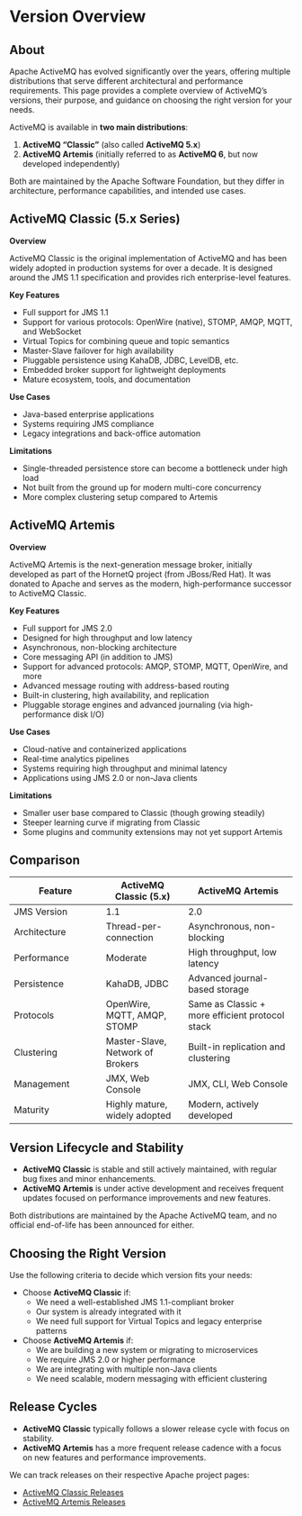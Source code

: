 # Version Overview

## About

Apache ActiveMQ has evolved significantly over the years, offering multiple distributions that serve different architectural and performance requirements. This page provides a complete overview of ActiveMQ’s versions, their purpose, and guidance on choosing the right version for your needs.

ActiveMQ is available in **two main distributions**:

1. **ActiveMQ “Classic”** (also called **ActiveMQ 5.x**)
2. **ActiveMQ Artemis** (initially referred to as **ActiveMQ 6**, but now developed independently)

Both are maintained by the Apache Software Foundation, but they differ in architecture, performance capabilities, and intended use cases.

## ActiveMQ Classic (5.x Series)

**Overview**

ActiveMQ Classic is the original implementation of ActiveMQ and has been widely adopted in production systems for over a decade. It is designed around the JMS 1.1 specification and provides rich enterprise-level features.

**Key Features**

* Full support for JMS 1.1
* Support for various protocols: OpenWire (native), STOMP, AMQP, MQTT, and WebSocket
* Virtual Topics for combining queue and topic semantics
* Master-Slave failover for high availability
* Pluggable persistence using KahaDB, JDBC, LevelDB, etc.
* Embedded broker support for lightweight deployments
* Mature ecosystem, tools, and documentation

**Use Cases**

* Java-based enterprise applications
* Systems requiring JMS compliance
* Legacy integrations and back-office automation

**Limitations**

* Single-threaded persistence store can become a bottleneck under high load
* Not built from the ground up for modern multi-core concurrency
* More complex clustering setup compared to Artemis

## ActiveMQ Artemis

**Overview**

ActiveMQ Artemis is the next-generation message broker, initially developed as part of the HornetQ project (from JBoss/Red Hat). It was donated to Apache and serves as the modern, high-performance successor to ActiveMQ Classic.

**Key Features**

* Full support for JMS 2.0
* Designed for high throughput and low latency
* Asynchronous, non-blocking architecture
* Core messaging API (in addition to JMS)
* Support for advanced protocols: AMQP, STOMP, MQTT, OpenWire, and more
* Advanced message routing with address-based routing
* Built-in clustering, high availability, and replication
* Pluggable storage engines and advanced journaling (via high-performance disk I/O)

**Use Cases**

* Cloud-native and containerized applications
* Real-time analytics pipelines
* Systems requiring high throughput and minimal latency
* Applications using JMS 2.0 or non-Java clients

**Limitations**

* Smaller user base compared to Classic (though growing steadily)
* Steeper learning curve if migrating from Classic
* Some plugins and community extensions may not yet support Artemis

## Comparison

<table><thead><tr><th width="147.83203125">Feature</th><th>ActiveMQ Classic (5.x)</th><th>ActiveMQ Artemis</th></tr></thead><tbody><tr><td>JMS Version</td><td>1.1</td><td>2.0</td></tr><tr><td>Architecture</td><td>Thread-per-connection</td><td>Asynchronous, non-blocking</td></tr><tr><td>Performance</td><td>Moderate</td><td>High throughput, low latency</td></tr><tr><td>Persistence</td><td>KahaDB, JDBC</td><td>Advanced journal-based storage</td></tr><tr><td>Protocols</td><td>OpenWire, MQTT, AMQP, STOMP</td><td>Same as Classic + more efficient protocol stack</td></tr><tr><td>Clustering</td><td>Master-Slave, Network of Brokers</td><td>Built-in replication and clustering</td></tr><tr><td>Management</td><td>JMX, Web Console</td><td>JMX, CLI, Web Console</td></tr><tr><td>Maturity</td><td>Highly mature, widely adopted</td><td>Modern, actively developed</td></tr></tbody></table>

## Version Lifecycle and Stability

* **ActiveMQ Classic** is stable and still actively maintained, with regular bug fixes and minor enhancements.
* **ActiveMQ Artemis** is under active development and receives frequent updates focused on performance improvements and new features.

Both distributions are maintained by the Apache ActiveMQ team, and no official end-of-life has been announced for either.

## Choosing the Right Version

Use the following criteria to decide which version fits your needs:

* Choose **ActiveMQ Classic** if:
  * We need a well-established JMS 1.1-compliant broker
  * Our system is already integrated with it
  * We need full support for Virtual Topics and legacy enterprise patterns
* Choose **ActiveMQ Artemis** if:
  * We are building a new system or migrating to microservices
  * We require JMS 2.0 or higher performance
  * We are integrating with multiple non-Java clients
  * We need scalable, modern messaging with efficient clustering

## Release Cycles

* **ActiveMQ Classic** typically follows a slower release cycle with focus on stability.
* **ActiveMQ Artemis** has a more frequent release cadence with a focus on new features and performance improvements.

We can track releases on their respective Apache project pages:

* [ActiveMQ Classic Releases](https://activemq.apache.org/components/classic/download/)
* [ActiveMQ Artemis Releases](https://activemq.apache.org/components/artemis/download/)



